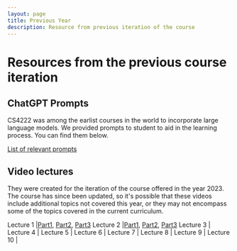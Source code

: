 ```yaml
---
layout: page
title: Previous Year
description: Resource from previous iteration of the course
---
```


# Resources from the previous course iteration

## ChatGPT Prompts

CS4222 was among the earlist courses in the world to incorporate large language models. We provided prompts to student to aid in the learning process. You can find them below.

[List of relevant prompts](https://weiserlab.github.io/ambuj/cs4222_chatgpt)

## Video lectures

They were created for the  iteration of the course offered in the year 2023. The course has since been updated, so it's possible that these videos include additional topics not covered this year, or they may not encompass some of the topics covered in the current curriculum.

Lecture 1 |[Part1](https://youtu.be/s6nnDsU8yxI), [Part2](https://youtu.be/Yj2WYdin7ZU), [Part3](https://youtu.be/gXvLu4eyOrs)
Lecture 2 |[Part1](https://youtu.be/mn0X3YH2J4Y), [Part2](https://youtu.be/xoKHeCLtTNk), [Part3](https://youtu.be/lmX5EvpWUeE)
Lecture 3 |
Lecture 4 |
Lecture 5 |
Lecture 6 |
Lecture 7 |
Lecture 8 |
Lecture 9 |
Lecture 10 |
